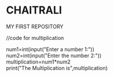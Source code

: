 # CHAITRALI
MY FIRST REPOSITORY

//code for multiplication

num1=int(input("Enter a number 1:"))<br>
num2=int(input("Enter the number 2:"))<br>
multiplication=num1*num2<br>
print("The Multiplication is",multiplication)<br>
